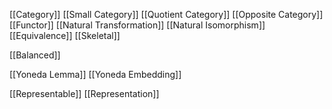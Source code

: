 [[Category]]
[[Small Category]]
[[Quotient Category]]
[[Opposite Category]]
[[Functor]]
[[Natural Transformation]]
[[Natural Isomorphism]]
[[Equivalence]]
[[Skeletal]]

[[Balanced]]

[[Yoneda Lemma]]
[[Yoneda Embedding]]

[[Representable]]
[[Representation]]

